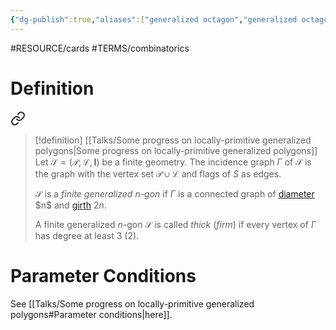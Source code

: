 ```yaml
---
{"dg-publish":true,"aliases":["generalized octagon","generalized octagons"],"permalink":"/MATH/Cards/Nodes/Generalized Octagons/","dgPassFrontmatter":true}
---
```


#RESOURCE/cards #TERMS/combinatorics 

# Definition


<div class="transclusion internal-embed is-loaded"><a class="markdown-embed-link" href="/math/cards/nodes/generalized-polygons/#nvfunb" aria-label="Open link"><svg xmlns="http://www.w3.org/2000/svg" width="24" height="24" viewBox="0 0 24 24" fill="none" stroke="currentColor" stroke-width="2" stroke-linecap="round" stroke-linejoin="round" class="svg-icon lucide-link"><path d="M10 13a5 5 0 0 0 7.54.54l3-3a5 5 0 0 0-7.07-7.07l-1.72 1.71"></path><path d="M14 11a5 5 0 0 0-7.54-.54l-3 3a5 5 0 0 0 7.07 7.07l1.71-1.71"></path></svg></a><div class="markdown-embed">



> [!definition] [[Talks/Some progress on locally-primitive generalized polygons\|Some progress on locally-primitive generalized polygons]]
> Let $\mathcal{S}=(\mathcal{P},\mathcal{L},\mathbf{I})$ be a finite geometry. The incidence graph $\Gamma$ of $\mathcal{S}$ is the graph with the vertex set $\mathcal{P}\cup\mathcal{L}$ and flags of $S$ as edges.
>
>$\mathcal{S}$ is a *finite generalized $n$-gon* if $\Gamma$ is a connected graph of [diameter](https://en.wikipedia.org/wiki/Distance_(graph_theory)#Related_concepts) $n$ and [girth](https://en.wikipedia.org/wiki/Girth_%28graph_theory%29) $2n$.
>
> A finite generalized $n$-gon $\mathcal{S}$ is called *thick* (*firm*) if every vertex of $\Gamma$ has degree at least $3$ ($2$).  

</div></div>


# Parameter Conditions

See [[Talks/Some progress on locally-primitive generalized polygons#Parameter conditions\|here]].